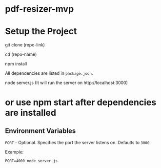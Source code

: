 # pdf-resizer-mvp

# Setup the Project

 git clone (repo-link)

 cd (repo-name)

 npm install
 
 All dependencies are listed in `package.json`.
 
 node server.js (It will run the server on http://localhost:3000)
 
 # or use npm start after dependencies are installed

## Environment Variables

`PORT` - Optional. Specifies the port the server listens on. Defaults to `3000`.

Example:

```
PORT=4000 node server.js
```

